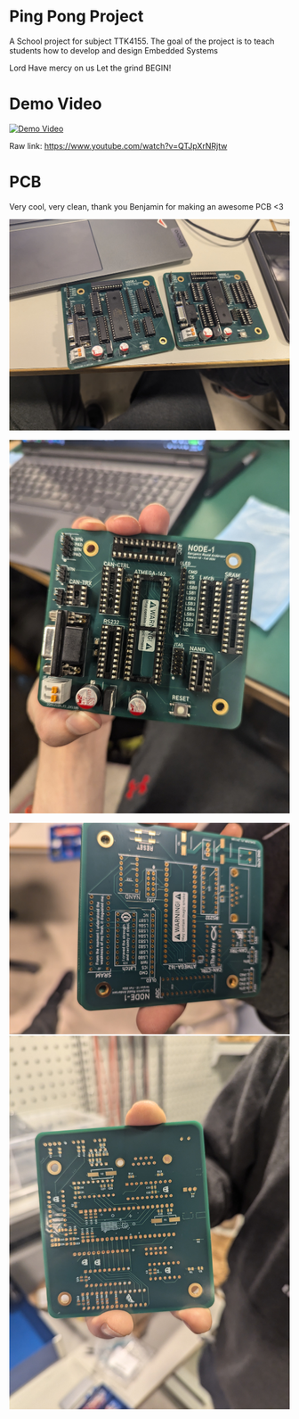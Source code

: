 # Ping Pong Project
A School project for subject TTK4155. The goal of the project is to teach students how to develop and design Embedded Systems

Lord Have mercy on us
Let the grind BEGIN!



# Demo Video
[![Demo Video](https://img.youtube.com/vi/QTJpXrNRjtw/0.jpg)](https://www.youtube.com/watch?v=QTJpXrNRjtw)

Raw link: https://www.youtube.com/watch?v=QTJpXrNRjtw


# PCB
Very cool, very clean, thank you Benjamin for making an awesome PCB <3

![PCB Fancy](media/PCB%20Fancy.jpg)

![PCB Assembled](media/PCB%20Assembled.jpg)

![PCB Front](media/PCB%20Front.jpg)
![PCB Back](media/PCB%20Back.jpg)
